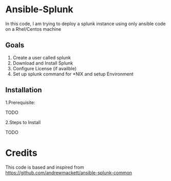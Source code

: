 # Ansible-Splunk

In this code, I am trying to deploy a splunk instance using only ansible code on a Rhel/Centos machine

## Goals
1. Create a user called splunk 
2. Download and Install Splunk
3. Configure License (if availble)
4. Set up splunk command for *NIX and setup Environment

## Installation

1.Prerequisite: 

TODO

2.Steps to Install 

TODO

# Credits
This code is based and inspired from https://github.com/andrewmackett/ansible-splunk-common